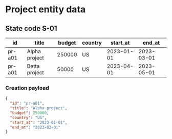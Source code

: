 # Project entity data

## State code **S-01**

| id     | title         | budget | country | start_at   | end_at     |
| ------ | ------------- | ------ | ------- | ---------- | ---------- |
| pr-a01 | Alpha project | 250000 | US      | 2023-01-01 | 2023-03-01 |
| pr-a01 | Betta project | 50000  | US      | 2023-04-01 | 2023-05-01 |

### Creation payload

```json
{
  "id": "pr-a01",
  "title": "Alpha project",
  "budget": 250000,
  "country": "US",
  "start_at": "2023-01-01",
  "end_at": "2023-03-01"
}
```

